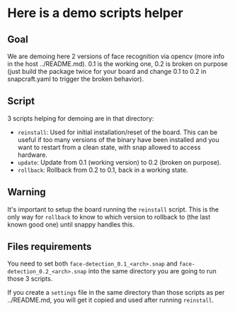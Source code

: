 # Here is a demo scripts helper

## Goal

We are demoing here 2 versions of face recognition via opencv (more info in the host ../README.md). 0.1 is the working one, 0.2 is broken on purpose (just build the package twice for your board and change 0.1 to 0.2 in snapcraft.yaml to trigger the broken behavior).

## Script

3 scripts helping for demoing are in that directory:
* `reinstall`: Used for initial installation/reset of the board. This can be useful if too many versions of the binary have been installed and you want to restart from a clean state, with snap allowed to access hardware.
* `update`: Update from 0.1 (working version) to 0.2 (broken on purpose).
* `rollback`: Rollback from 0.2 to 0.1, back in a working state.

## Warning

It's important to setup the board running the `reinstall` script. This is the only way for `rollback` to know to which version to rollback to (the last known good one) until snappy handles this.

## Files requirements

You need to set both `face-detection_0.1_<arch>.snap` and `face-detection_0.2_<arch>.snap` into the same directory you are going to run those 3 scripts.

If you create a `settings` file in the same directory than those scripts as per ../README.md, you will get it copied and used after running `reinstall`.
